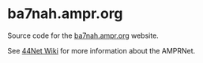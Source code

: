 # ba7nah.ampr.org

Source code for the [ba7nah.ampr.org](http://ba7nah.ampr.org) website.

See [44Net Wiki](https://wiki.ampr.org/wiki/Main_Page) for more information about the AMPRNet.